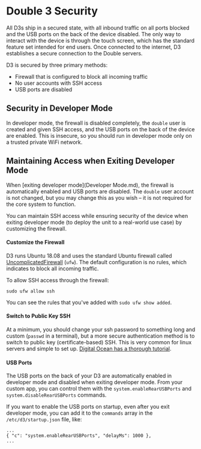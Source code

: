 # Double 3 Security

All D3s ship in a secured state, with all inbound traffic on all ports blocked and the USB ports on the back of the device disabled. The only way to interact with the device is through the touch screen, which has the standard feature set intended for end users. Once connected to the internet, D3 establishes a secure connection to the Double servers.

D3 is secured by three primary methods:

- Firewall that is configured to block all incoming traffic
- No user accounts with SSH access
- USB ports are disabled

## Security in Developer Mode

In developer mode, the firewall is disabled completely, the `double` user is created and given SSH access, and the USB ports on the back of the device are enabled. This is insecure, so you should run in developer mode only on a trusted private WiFi network.

## Maintaining Access when Exiting Developer Mode

When [exiting developer mode](Developer Mode.md), the firewall is automatically enabled and USB ports are disabled. The `double` user account is not changed, but you may change this as you wish – it is not required for the core system to function.

You can maintain SSH access while ensuring security of the device when exiting developer mode (to deploy the unit to a real-world use case) by customizing the firewall.

#### Customize the Firewall

D3 runs Ubuntu 18.08 and uses the standard Ubuntu firewall called [UncomplicatedFirewall](https://wiki.ubuntu.com/UncomplicatedFirewall) (`ufw`). The default configuration is no rules, which indicates to block all incoming traffic. 

To allow SSH access through the firewall:

    sudo ufw allow ssh

You can see the rules that you've added with `sudo ufw show added`.

#### Switch to Public Key SSH 

At a minimum, you should change your ssh password to something long and custom (`passwd` in a terminal), but a more secure authentication method is to switch to public key (certificate-based) SSH. This is very common for linux servers and simple to set up. [Digital Ocean has a thorough tutorial](https://www.digitalocean.com/community/tutorials/how-to-set-up-ssh-keys-on-ubuntu-1804).

#### USB Ports

The USB ports on the back of your D3 are automatically enabled in developer mode and disabled when exiting developer mode. From your custom app, you can control them with the `system.enableRearUSBPorts` and `system.disableRearUSBPorts` commands.

If you want to enable the USB ports on startup, even after you exit developer mode, you can add it to the `commands` array in the `/etc/d3/startup.json` file, like:

    ...
    { "c": "system.enableRearUSBPorts", "delayMs": 1000 },
    ...

